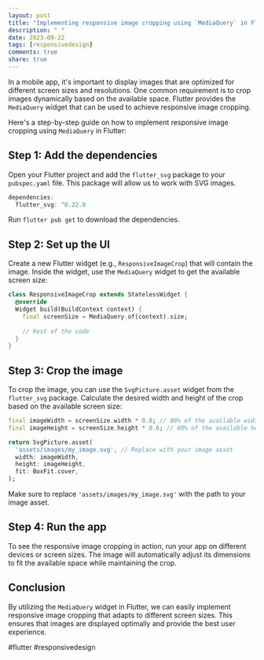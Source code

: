 ```yaml
---
layout: post
title: "Implementing responsive image cropping using `MediaQuery` in Flutter"
description: " "
date: 2023-09-22
tags: [responsivedesign]
comments: true
share: true
---
```


In a mobile app, it's important to display images that are optimized for different screen sizes and resolutions. One common requirement is to crop images dynamically based on the available space. Flutter provides the `MediaQuery` widget that can be used to achieve responsive image cropping.

Here's a step-by-step guide on how to implement responsive image cropping using `MediaQuery` in Flutter:

## Step 1: Add the dependencies
Open your Flutter project and add the `flutter_svg` package to your `pubspec.yaml` file. This package will allow us to work with SVG images.

```dart
dependencies:
  flutter_svg: ^0.22.0
```

Run `flutter pub get` to download the dependencies.

## Step 2: Set up the UI
Create a new Flutter widget (e.g., `ResponsiveImageCrop`) that will contain the image. Inside the widget, use the `MediaQuery` widget to get the available screen size:

```dart
class ResponsiveImageCrop extends StatelessWidget {
  @override
  Widget build(BuildContext context) {
    final screenSize = MediaQuery.of(context).size;
    
    // Rest of the code
  }
}
```

## Step 3: Crop the image
To crop the image, you can use the `SvgPicture.asset` widget from the `flutter_svg` package. Calculate the desired width and height of the crop based on the available screen size:

```dart
final imageWidth = screenSize.width * 0.8; // 80% of the available width
final imageHeight = screenSize.height * 0.6; // 60% of the available height

return SvgPicture.asset(
  'assets/images/my_image.svg', // Replace with your image asset
  width: imageWidth,
  height: imageHeight,
  fit: BoxFit.cover,
);
```

Make sure to replace `'assets/images/my_image.svg'` with the path to your image asset.

## Step 4: Run the app
To see the responsive image cropping in action, run your app on different devices or screen sizes. The image will automatically adjust its dimensions to fit the available space while maintaining the crop.

## Conclusion
By utilizing the `MediaQuery` widget in Flutter, we can easily implement responsive image cropping that adapts to different screen sizes. This ensures that images are displayed optimally and provide the best user experience.

#flutter #responsivedesign